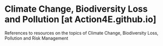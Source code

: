 # Climate Change, Biodiversity Loss and Pollution [at Action4E.github.io]
References to resources on the topics of Climate Change, Biodiversity Loss, Pollution and Risk Management
